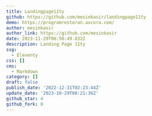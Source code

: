 ```yaml
---
title: Landingpage11ty
github: https://github.com/mesinkasir/landingpage11ty
demo: https://programrestoran.axcora.com/
author: mesinkasir
author_link: https://github.com/mesinkasir
date: 2023-11-29T06:50:49.832Z
description: Landing Page 11ty
ssg:
  - Eleventy
css: []
cms:
  - Markdown
category: []
draft: false
publish_date: '2022-12-31T02:23:44Z'
update_date: '2023-10-29T08:21:36Z'
github_star: 4
github_fork: 0
---
```

